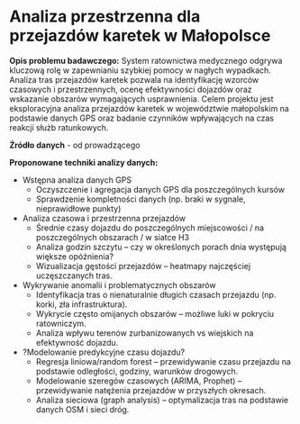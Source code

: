 # Analiza przestrzenna dla przejazdów karetek w Małopolsce

**Opis problemu badawczego:** System ratownictwa medycznego odgrywa kluczową rolę w zapewnianiu szybkiej pomocy w nagłych wypadkach. Analiza tras przejazdów karetek pozwala na identyfikację wzorców czasowych i przestrzennych, ocenę efektywności dojazdów oraz wskazanie obszarów wymagających usprawnienia. Celem projektu jest eksploracyjna analiza przejazdów karetek w województwie małopolskim na podstawie danych GPS oraz badanie czynników wpływających na czas reakcji służb ratunkowych.

**Źródło danych** - od prowadzącego

**Proponowane techniki analizy danych:**

- Wstępna analiza danych GPS
    - Oczyszczenie i agregacja danych GPS dla poszczególnych kursów
    - Sprawdzenie kompletności danych (np. braki w sygnale, nieprawidłowe punkty)
- Analiza czasowa i przestrzenna przejazdów
    - Średnie czasy dojazdu do poszczególnych miejscowości / na poszczególnych obszarach / w siatce H3
    - Analiza godzin szczytu – czy w określonych porach dnia występują większe opóźnienia?
    - Wizualizacja gęstości przejazdów – heatmapy najczęściej uczęszczanych tras.
- Wykrywanie anomalii i problematycznych obszarów
    - Identyfikacja tras o nienaturalnie długich czasach przejazdu (np. korki, zła infrastruktura).
    - Wykrycie często omijanych obszarów – możliwe luki w pokryciu ratowniczym.
    - Analiza wpływu terenów zurbanizowanych vs wiejskich na efektywność dojazdu.
- ?Modelowanie predykcyjne czasu dojazdu?
    - Regresja liniowa/random forest – przewidywanie czasu przejazdu na podstawie odległości, godziny, warunków drogowych.
    - Modelowanie szeregów czasowych (ARIMA, Prophet) – przewidywanie natężenia przejazdów w przyszłych okresach.
    - Analiza sieciowa (graph analysis) – optymalizacja tras na podstawie danych OSM i sieci dróg.
